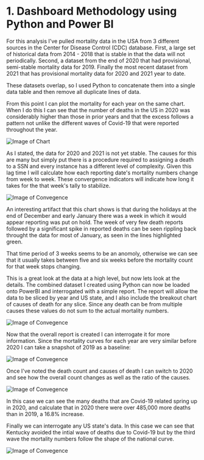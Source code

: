 # 1. Dashboard Methodology using Python and Power BI

For this analysis I've pulled mortality data in the USA from 3 different sources in the Center for Disease Control (CDC) database. First, a large set of historical data from 2014 - 2018 that is stable in that the data will not periodically. Second, a dataset from the end of 2020 that had provisional, semi-stable mortality data for 2019. Finally the most recent dataset from 2021 that has provisional mortality data for 2020 and 2021 year to date.

These datasets overlap, so I used Python to concatenate them into a single data table and then remove all duplicate lines of data.

From this point I can plot the mortality for each year on the same chart. When I do this I can see that the number of deaths in the US in 2020 was considerably higher than those in prior years and that the excess follows a pattern not unlike the different waves of Covid-19 that were reported throughout the year.  

![Image of Chart](https://michaeljmerritt.github.io/Portfolio/Images/mortalityhistoryi.jpg)

As I stated, the data for 2020 and 2021 is not yet stable.  The causes for this are many but simply put there is a procedure required to assigning a death to a SSN and every instance has a different level of complexity. Given this lag time I will calculate how each reporting date's mortality numbers change from week to week. These convergence indicators will indicate how long it takes for the that week's tally to stabilize.  

![Image of Convegence](https://michaeljmerritt.github.io/Portfolio/Images/convergeh.jpg)

An interesting artifact that this chart shows is that during the holidays at the end of December and early January there was a week in which it would appear reporting was put on hold.  The week of very few death reports followed by a significant spike in reported deaths can be seen rippling back throught the data for most of January, as seen in the lines highlighted green.  

That time period of 3 weeks seems to be an anomoly, otherwise we can see that it usually takes between five and six weeks before the mortality count for that week stops changing.

This is a great look at the data at a high level, but now lets look at the details.  The combined dataset I created using Python can now be loaded onto PowerBI and interrogated with a simple report.  The report will allow the data to be sliced by year and US state, and I also include the breakout chart of causes of death for any slice.  Since any death can be from multiple causes these values do not sum to the actual mortality numbers.

![Image of Convegence](https://michaeljmerritt.github.io/Portfolio/Images/PBIRprtTot.jpg)

Now that the overall report is created I can interrogate it for more information.  Since the mortality curves for each year are very similar before 2020 I can take a snapshot of 2019 as a baseline:

![Image of Convegence](https://michaeljmerritt.github.io/Portfolio/Images/PBIRprt2019.jpg)

Once I've noted the death count and causes of death I can switch to 2020 and see how the overall count changes as well as the ratio of the causes.  

![Image of Convegence](https://michaeljmerritt.github.io/Portfolio/Images/PBIRprt2020.jpg)

In this case we can see the many deaths that are Covid-19 related spring up in 2020, and calculate that in 2020 there were over 485,000 more deaths than in 2019, a 16.8% increase.

Finally we can interrogate any US state's data.  In this case we can see that Kentucky avoided the intial wave of deaths due to Covid-19 but by the third wave the mortality numbers follow the shape of the national curve.

![Image of Convegence](https://michaeljmerritt.github.io/Portfolio/Images/PBIRprt2020KY.jpg)
